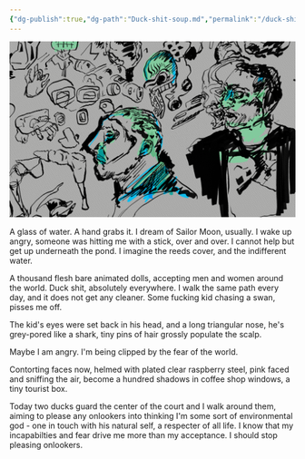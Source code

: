 ```yaml
---
{"dg-publish":true,"dg-path":"Duck-shit-soup.md","permalink":"/duck-shit-soup/","dgEnableSearch":"false"}
---
```



![2024-07-02.png](/img/user/gallery/2024-07-02.png)


A glass of water.  A hand grabs it. I dream of Sailor Moon, usually. I wake up angry, someone was hitting me with a stick, over and over. I cannot help but get up underneath the pond. I imagine the reeds cover, and the indifferent water.

A thousand flesh bare animated dolls, accepting men and women around the world. Duck shit, absolutely everywhere. I walk the same path every day, and it does not get any cleaner. Some fucking kid chasing a swan, pisses me off. 

The kid's eyes were set back in his head, and a long triangular nose, he's grey-pored like a shark, tiny pins of hair grossly populate the scalp. 

Maybe I am angry. I'm being clipped by the fear of the world. 

Contorting faces now, helmed with plated clear raspberry steel, pink faced and sniffing the air, become a hundred shadows in coffee shop windows, a tiny tourist box. 

Today two ducks guard the center of the court and I walk around them, aiming to please any onlookers into thinking I'm some sort of environmental god - one in touch with his natural self, a respecter of all life. I know that my incapabilties and fear drive me more than my acceptance. I should stop pleasing onlookers.


